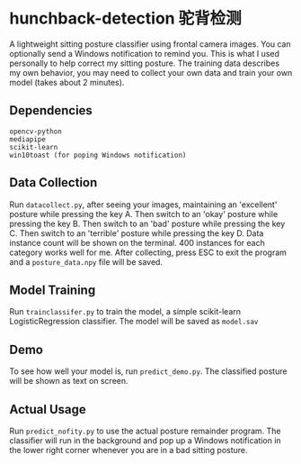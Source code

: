 # hunchback-detection 驼背检测
A lightweight sitting posture classifier using frontal camera images. 
You can optionally send a Windows notification to remind you. 
This is what I used personally to help correct my sitting posture. 
The training data describes my own behavior, 
you may need to collect your own data and train your own model (takes about 2 minutes).

## Dependencies

```
opencv-python
mediapipe
scikit-learn
win10toast (for poping Windows notification)
```

## Data Collection

Run `datacollect.py`, after seeing your images, maintaining an 'excellent' posture while pressing the key A. 
Then switch to an 'okay' posture while pressing the key B.
Then switch to an 'bad' posture while pressing the key C.
Then switch to an 'terrible' posture while pressing the key D.
Data instance count will be shown on the terminal. 400 instances for each category works well for me.
After collecting, press ESC to exit the program and a `posture_data.npy` file will be saved.

## Model Training

Run `trainclassifer.py` to train the model, a simple scikit-learn LogisticRegression classifier.
The model will be saved as `model.sav`

## Demo

To see how well your model is, run `predict_demo.py`. The classified posture will be shown as text on screen.

## Actual Usage

Run `predict_nofity.py` to use the actual posture remainder program. 
The classifier will run in the background and pop up a Windows notification in the lower right corner 
whenever you are in a bad sitting posture.



